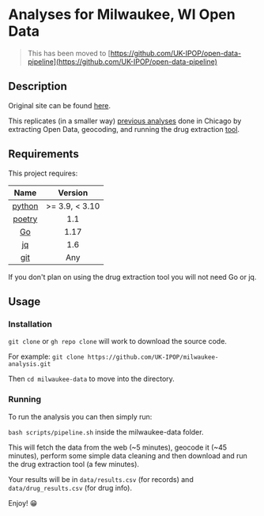 # Analyses for Milwaukee, WI Open Data

> This has been moved to [https://github.com/UK-IPOP/open-data-pipeline](https://github.com/UK-IPOP/open-data-pipeline)

## Description

Original site can be found [here](https://county.milwaukee.gov/EN/Medical-Examiner/Public-Data).

This replicates (in a smaller way) [previous analyses](https://github.com/UK-IPOP/geocoding) done in Chicago by extracting Open Data, geocoding, and running the drug extraction [tool](https://github.com/UK-IPOP/drug-extraction).

## Requirements

This project requires:

|                 Name                 |    Version     |
| :----------------------------------: | :------------: |
|  [python](https://www.python.org/)   | >= 3.9, < 3.10 |
| [poetry](https://python-poetry.org/) |      1.1       |
|        [Go](https://go.dev/)         |      1.17      |
| [jq](https://stedolan.github.io/jq/) |      1.6       |
|     [git](https://git-scm.com/)      |      Any       |

If you don't plan on using the drug extraction tool you will not need Go or jq.

## Usage

### Installation

`git clone` or `gh repo clone` will work to download the source code.

For example:
`git clone https://github.com/UK-IPOP/milwaukee-analysis.git`

Then `cd milwaukee-data` to move into the directory.

### Running

To run the analysis you can then simply run:

`bash scripts/pipeline.sh` inside the milwaukee-data folder.

This will fetch the data from the web (~5 minutes), geocode it (~45 minutes), perform some simple data cleaning and then download and run the drug extraction tool (a few minutes).

Your results will be in `data/results.csv` (for records) and `data/drug_results.csv` (for drug info).

Enjoy! 😁
